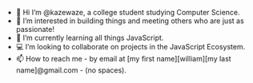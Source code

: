 - 👋 Hi I’m @kazewaze, a college student studying Computer Science.
- 👀 I’m interested in building things and meeting others who are just as passionate!
- 🌱 I’m currently learning all things JavaScript.
- 💻 I’m looking to collaborate on projects in the JavaScript Ecosystem.
- 📫 How to reach me - by email at [my first name][william][my last name]@gmail.com - (no spaces).

